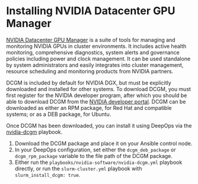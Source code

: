 Installing NVIDIA Datacenter GPU Manager
========================================

[NVIDIA Datacenter GPU Manager](https://developer.nvidia.com/dcgm) is a suite of tools for managing and monitoring NVIDIA GPUs in cluster environments.
It includes active health monitoring, comprehensive diagnostics, system alerts and governance policies including power and clock management.
It can be used standalone by system administrators and easily integrates into cluster management, resource scheduling and monitoring products from NVIDIA partners.

DCGM is included by default for NVIDIA DGX, but must be explicitly downloaded and installed for other systems.
To download DCGM, you must first register for the NVIDIA developer program,
after which you should be able to download DCGM from the [NVIDIA developer portal](https://developer.nvidia.com/dcgm).
DCGM can be downloaded as either an RPM package, for Red Hat and compatible systems; or as a DEB package, for Ubuntu.

Once DCGM has been downloaded, you can install it using DeepOps via the [nvidia-dcgm](../../playbooks/nvidia-software/nvidia-dcgm.yml) playbook.

1. Download the DCGM package and place it on your Ansible control node.
1. In your DeepOps configuration, set either the `dcgm_deb_package` or `dcgm_rpm_package` variable to the file path of the DCGM package.
1. Either run the `playbooks/nvidia-software/nvidia-dcgm.yml` playbook directly, or run the `slurm-cluster.yml` playbook with `slurm_install_dcgm: true`.
